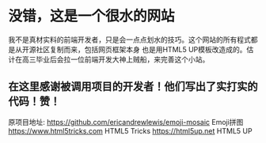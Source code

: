 # 没错，这是一个很水的网站

我不是真材实料的前端开发者，只是会一点点划水的技巧。这个网站的所有程式都是从开源社区复制而来，包括网页框架本身 也是用HTML5 UP模板改造成的。估计在高三毕业后会拉一位前端开发大神上贼船，来完善这个小站。

## 在这里感谢被调用项目的开发者！他们写出了实打实的代码！赞！

原项目地址:
https://github.com/ericandrewlewis/emoji-mosaic Emoji拼图
https://www.html5tricks.com  HTML5 Tricks
https://html5up.net HTML5 UP
